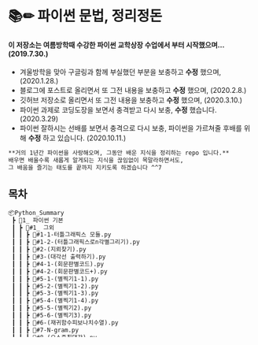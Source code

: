 # 📚✏ 파이썬 문법, 정리정돈

#### 이 저장소는 여름방학때 수강한 파이썬 교학상장 수업에서 부터 시작했으며... (2019.7.30.)

- 겨울방학을 맞아 구글링과 함께 부실했던 부분을 보충하고 **수정** 했으며, (2020.1.28.)
- 블로그에 포스트로 올리면서 또 그전 내용을 보충하고 **수정** 했으며, (2020.2.8.)
- 깃허브 저장소로 올리면서 또 그전 내용을 보충하고 **수정** 했으며, (2020.3.10.)
- 파이썬 과제로 코딩도장을 보면서 충격받고 다시 보충, **수정** 했습니다. (2020.3.29)
- 파이썬 잘하시는 선배를 보면서 충격으로 다시 보충, 파이썬을 가르쳐줄 후배를 위해 **수정** 하고 있습니다. (2020.10.11.)

```markdown
**거의 1년간 파이썬을 사랑해오며, 그동안 배운 지식을 정리하는 repo 입니다.**     
배우면 배울수록 새롭게 알게되는 지식을 끊임없이 목말라하면서도,   
그 배움을 즐기는 태도를 끝까지 지키도록 하겠습니다 ^^7
```

## 목차

```markdown
📦Python_Summary
 ┣ 📂1_ 파이썬 기본
 ┃ ┣ 📂#1_ 그외
 ┃ ┃ ┣ 📜#1-1-터틀그래픽스 모듈.py
 ┃ ┃ ┣ 📜#1-2-(터틀그래픽스로n각별그리기).py
 ┃ ┃ ┣ 📜#2-(지뢰찾기).py
 ┃ ┃ ┣ 📜#3-(대각선 출력하기).py
 ┃ ┃ ┣ 📜#4-1-(회문판별코드).py
 ┃ ┃ ┣ 📜#4-2-(회문판별코드+).py
 ┃ ┃ ┣ 📜#5-1-(별찍기1-1).py
 ┃ ┃ ┣ 📜#5-2-(별찍기1-2).py
 ┃ ┃ ┣ 📜#5-3-(별찍기1-3).py
 ┃ ┃ ┣ 📜#5-4-(별찍기1-4).py
 ┃ ┃ ┣ 📜#5-5-(별찍기2).py
 ┃ ┃ ┣ 📜#5-6-(별찍기3).py
 ┃ ┃ ┣ 📜#6-(재귀함수피보나치수열).py
 ┃ ┃ ┣ 📜#7-N-gram.py
 ┃ ┃ ┗ 📜#8-(요소중최댓값).py
 ┃ ┣ 📂1-1_ 기초
 ┃ ┃ ┣ 📜1-파이썬기본문법.py
 ┃ ┃ ┣ 📜2-변수.py
 ┃ ┃ ┣ 📜3-기본연산자.py
 ┃ ┃ ┗ 📜4-print()함수와인자.py
 ┃ ┣ 📂1-2_ 자료형
 ┃ ┃ ┣ 📜0-파이썬의 자료형.md
 ┃ ┃ ┣ 📜1-숫자자료형, 산술연산자.py
 ┃ ┃ ┣ 📜2-불자료형.py
 ┃ ┃ ┣ 📜3-1-문자열자료형, 연산자.py
 ┃ ┃ ┣ 📜3-2-문자열 인덱싱, 슬라이싱, 함수.py
 ┃ ┃ ┣ 📜3-3-문자열내장함수총망라.py
 ┃ ┃ ┣ 📜3-4-문자열포맷팅.py
 ┃ ┃ ┣ 📜3-5-문자열포맷팅,형식지정자.py
 ┃ ┃ ┣ 📜4-시퀀스자료형공통문법.py
 ┃ ┃ ┣ 📜5-1-리스트자료형, 연산자.py
 ┃ ┃ ┣ 📜5-2-리스트함수.py
 ┃ ┃ ┣ 📜6-1-집합자료형.py
 ┃ ┃ ┣ 📜6-2-(집합으로공약수구하기).py
 ┃ ┃ ┣ 📜7-튜플자료형.py
 ┃ ┃ ┣ 📜8-딕셔너리자료형, 함수.py
 ┃ ┃ ┣ 📜9-1-리스트내포.py
 ┃ ┃ ┣ 📜9-2-리스트내포심화, 다중리스트내포.py
 ┃ ┃ ┗ 📜9-3-리스트내포확장.py
 ┃ ┣ 📂1-3_ 기초확장판
 ┃ ┃ ┣ 📜1-단순복사vs얕은복사vs깊은복사.py
 ┃ ┃ ┣ 📜2-map()함수.py
 ┃ ┃ ┣ 📜3-range()함수.py
 ┃ ┃ ┗ 📜4-enumerate()함수.py
 ┃ ┣ 📂1-4_ 제어문
 ┃ ┃ ┣ 📜0-파이썬제어문_기초함수.md
 ┃ ┃ ┣ 📜1-조건문 if.py
 ┃ ┃ ┗ 📜2-반복문 for, while + pass, continue.py
 ┃ ┣ 📂1-5_ 함수(기초)
 ┃ ┃ ┣ 📜1-함수.py
 ┃ ┃ ┣ 📜2-함수매개변수,반환값.py
 ┃ ┃ ┣ 📜3-함수독스트링.py
 ┃ ┃ ┣ 📜4-함수타입힌팅.py
 ┃ ┃ ┣ 📜5-함수의고정,가변인수+패킹,언패킹.py
 ┃ ┃ ┣ 📜6-함수의위치인수,키워드인수+딕셔너리언패킹.py
 ┃ ┃ ┗ 📜7-디폴트매개변수,매개변수초깃값.py
 ┃ ┣ 📂1-6_ 파일
 ┃ ┃ ┣ 📜1-파일,파일모드,with_as문.py
 ┃ ┃ ┗ 📜2-파일함수,피클링,언피클링.py
 ┃ ┣ 📂1-7_ 함수(심화)
 ┃ ┃ ┣ 📜1-재귀함수.py
 ┃ ┃ ┣ 📜2-1-람다표현식.py
 ┃ ┃ ┣ 📜2-2-람다표현식응용.py
 ┃ ┃ ┣ 📜3-지역변수,전역변수,global,네임스페이스.py
 ┃ ┃ ┣ 📜4-함수중첩,지역변수구분,nonlocal.py
 ┃ ┃ ┗ 📜5-클로저.py
 ┃ ┗ 📂1-8_ 모듈,패키지,라이브러리
 ┃ ┃ ┣ 📜1-모듈,패키지,라이브러리.py
 ┃ ┃ ┣ 📜2-0-패키지설치.py
 ┃ ┃ ┣ 📜2-1-모듈가져오기.py
 ┃ ┃ ┣ 📜2-2-패키지가져오기.py
 ┃ ┃ ┣ 📜3-0-if __name__=='__main__',프로그램시작점.py
 ┃ ┃ ┣ 📜3-1-모듈만들기.py
 ┃ ┃ ┣ 📜3-2-패키지만들기.py
 ┃ ┃ ┗ 📜3-3-__all__,하위패키지,패키지와모듈독스트링.py
 ┗ 📂2_ 파이썬 코어
   ┣ 📂2-1_ 정규표현식
   ┃ ┣ 📜1-정규표현식패턴.py
   ┃ ┗ 📜2-정규표현식함수.py
   ┣ 📂2-2_ 클래스, 객체(기초)
   ┃ ┣ 📜1-클래스,객체,인스턴스.py
   ┃ ┣ 📜2-클래스메쏘드,self,속성,private(비공개)설정,독스트링.py
   ┃ ┗ 📜3-생성자,소멸자.py
   ┣ 📂2-3_ 클래스, 객체(심화)
   ┃ ┣ 📜1-클래스의_클래스속성.py
   ┃ ┣ 📜2-1-클래스메쏘드,정적메쏘드.py
   ┃ ┣ 📜2-2-(정적메쏘드,클래스메소드예제).py
   ┃ ┣ 📜3-클래스상속.py
   ┃ ┣ 📜4-클래스상속과포함관계.py
   ┃ ┣ 📜5-super(),부모클래스속성사용.py
   ┃ ┣ 📜6-메쏘드오버라이딩.py
   ┃ ┣ 📜7-다중상속,다이아몬드상속,메쏘드탐색순서.py
   ┃ ┣ 📜8-추상(가상)클래스.py
   ┃ ┣ 📜9-1-스페셜메쏘드,매직메쏘드.py
   ┃ ┗ 📜9-2-(스페셜메쏘드예제).py
   ┣ 📂2-4_ 예외처리
   ┃ ┣ 📜1-예외처리 try, except, as.py
   ┃ ┣ 📜2-예외처리 else, finally.py
   ┃ ┣ 📜3-예외발생, raise, assert.py
   ┃ ┗ 📜4-사용자정의예외,예외만들기.py
   ┣ 📂2-5_ 이터레이터, 제너레이터
   ┃ ┣ 📜1-1-이터레이터(iterator).py
   ┃ ┣ 📜1-2-이터레이터만들기,이터레이터언패킹.py
   ┃ ┣ 📜1-3-1-이터레이터에인덱스활용,__getitem__.py
   ┃ ┣ 📜1-3-2-(이터레이터,인덱스예제).py
   ┃ ┣ 📜1-4-내장함수,iter,next.py
   ┃ ┣ 📜2-1-제너레이터,yield.py
   ┃ ┣ 📜2-2-1-제너레이터만들기,yield로함수호출.py
   ┃ ┣ 📜2-2-2-(제너레이터예제).py
   ┃ ┗ 📜2-3-yield from,제너레이터표현식.py
   ┣ 📂2-6_ 코루틴
   ┃ ┣ 📜1-코루틴(coroutine),코루틴안으로값전달.py
   ┃ ┣ 📜2-코루틴밖으로값전달.py
   ┃ ┣ 📜3-코루틴종료,예외처리,throw.py
   ┃ ┣ 📜4-하위코루틴값전달,yield from.py
   ┃ ┗ 📜5-(코루틴예제).py
   ┗ 📂2-7_ 데코레이터
     ┣ 📜1-데코레이터(decorator),@.py
     ┣ 📜2-데코레이터의매개변수,반환값.py
     ┣ 📜3-데코레이터클래스구현.py
     ┗ 📜4-(데코레이터예제,html태그).py
```

## 참고

파이썬 코딩도장, 점프 투 파이썬과 학교 파이썬 수업을 뼈대로 작성하였습니다.

- 파이썬 코딩도장 : [링크](https://dojang.io/course/view.php?id=7)
- 점프 투 파이썬 : [링크](https://wikidocs.net/book/1)

그 후에는 파이썬으로 다양한 분야를 도전해보거나, 파이썬으로 알고리즘을 풀면서, 파이썬 문법을 공부하였습니다.

- 장고, DRF 공부 : [바로가기](https://github.com/Kimdonghyeon7645/django-girls_study_with_Ask-company)
- 크롤링, 셀레니움 공부 : [바로가기](https://github.com/Kimdonghyeon7645/python_crawling_study)
- 알고리즘 공부 : [바로가기](https://github.com/Kimdonghyeon7645/Problem-Solving)
- numpy, 데이터 분석 공부 : [바로가기](https://github.com/Kimdonghyeon7645/Python-Data-Analysis)

문법에 관해서는 웹 사이트와 도서, 그리고 선배 정리등을 참고하여 지금도 공부하고 있습니다.

- 북마크 목록 : [바로가기](https://github.com/Kimdonghyeon7645/Python_Summary/tree/master/bookmark_list.md)
- 선배 repo : [바로가기](https://github.com/JoMingyu/--Awesome-Python--)
